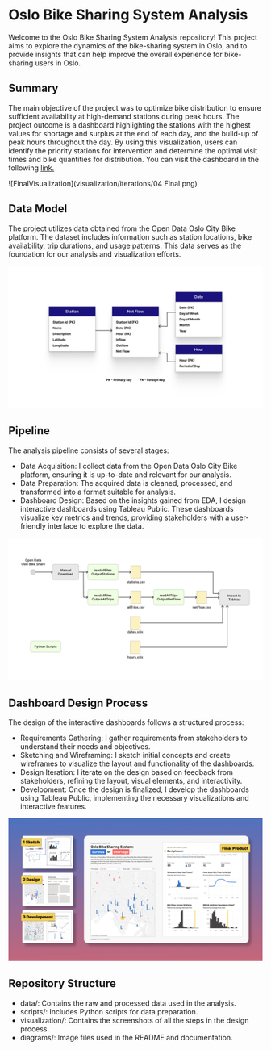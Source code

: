 # Oslo Bike Sharing System Analysis
Welcome to the Oslo Bike Sharing System Analysis repository! This project aims to explore the dynamics of the bike-sharing system in Oslo, and to provide insights that can help improve the overall experience for bike-sharing users in Oslo.

## Summary
The main objective of the project was to optimize bike distribution to ensure sufficient availability at high-demand stations during peak hours. The project outcome is a dashboard highlighting the stations with the highest values for shortage and surplus at the end of each day, and the build-up of peak hours throughout the day. By using this visualization, users can identify the priority stations for intervention and determine the optimal visit times and bike quantities for distribution. You can visit the dashboard in the following [link.](https://public.tableau.com/app/profile/munozdataviz/viz/OsloBikeShare/NetFlow)

![FinalVisualization](visualization/iterations/04 Final.png)



## Data Model
The project utilizes data obtained from the Open Data Oslo City Bike platform. The dataset includes information such as station locations, bike availability, trip durations, and usage patterns. This data serves as the foundation for our analysis and visualization efforts.

![Data Model](diagrams/DataModel.png)


## Pipeline
The analysis pipeline consists of several stages:

- Data Acquisition: I collect data from the Open Data Oslo City Bike platform, ensuring it is up-to-date and relevant for our analysis.
- Data Preparation: The acquired data is cleaned, processed, and transformed into a format suitable for analysis.
- Dashboard Design: Based on the insights gained from EDA, I design interactive dashboards using Tableau Public. These dashboards visualize key metrics and trends, providing stakeholders with a user-friendly interface to explore the data.

![Pipeline](diagrams/Pipeline.png)


## Dashboard Design Process
The design of the interactive dashboards follows a structured process:

- Requirements Gathering: I gather requirements from stakeholders to understand their needs and objectives.
- Sketching and Wireframing: I sketch initial concepts and create wireframes to visualize the layout and functionality of the dashboards.
- Design Iteration: I iterate on the design based on feedback from stakeholders, refining the layout, visual elements, and interactivity.
- Development: Once the design is finalized, I develop the dashboards using Tableau Public, implementing the necessary visualizations and interactive features.

![Design Process](visualization/iterations/Process.png)


## Repository Structure
- data/: Contains the raw and processed data used in the analysis.
- scripts/: Includes Python scripts for data preparation.
- visualization/: Contains the screenshots of all the steps in the design process.
- diagrams/: Image files used in the README and documentation.
